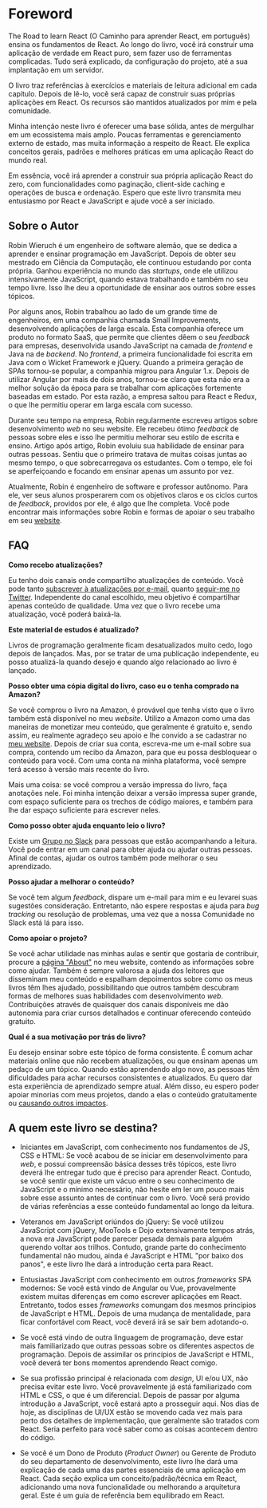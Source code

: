 # Foreword

The Road to learn React (O Caminho para aprender React, em português) ensina os fundamentos de React. Ao longo do livro, você irá construir uma aplicação de verdade em React puro, sem fazer uso de ferramentas complicadas. Tudo será explicado, da configuração do projeto, até a sua implantação em um servidor.

O livro traz referências à exercícios e materiais de leitura adicional em cada capítulo. Depois de lê-lo, você será capaz de construir suas próprias aplicações em React. Os recursos são mantidos atualizados por mim e pela comunidade.

Minha intenção neste livro é oferecer uma base sólida, antes de mergulhar em um ecossistema mais amplo. Poucas ferramentas e gerenciamento externo de estado, mas muita informação a respeito de React. Ele explica conceitos gerais, padrões e melhores práticas em uma aplicação React do mundo real.

Em essência, você irá aprender a construir sua própria aplicação React do zero, com funcionalidades como paginação, client-side caching e operações de busca e ordenação. Espero que este livro transmita meu entusiasmo por React e JavaScript e ajude você a ser iniciado.

## Sobre o Autor

Robin Wieruch é um engenheiro de software alemão, que se dedica a aprender e ensinar programação em JavaScript. Depois de obter seu mestrado em Ciência da Computação, ele continuou estudando por conta própria. Ganhou experiência no mundo das *startups*, onde ele utilizou intensivamente JavaScript, quando estava trabalhando e também no seu tempo livre. Isso lhe deu a oportunidade de ensinar aos outros sobre esses tópicos.

Por alguns anos, Robin trabalhou ao lado de um grande time de engenheiros, em uma companhia chamada Small Improvements, desenvolvendo aplicações de larga escala. Esta companhia oferece um produto no formato SaaS, que permite que clientes dêem o seu *feedback* para empresas, desenvolvida usando JavaScript na camada de *frontend* e Java na de *backend*. No *frontend*, a primeira funcionalidade foi escrita em Java com o Wicket Framework e jQuery. Quando a primeira geração de SPAs tornou-se popular, a companhia migrou para Angular 1.x. Depois de utilizar Angular por mais de dois anos, tornou-se claro que esta não era a melhor solução da época para se trabalhar com aplicações fortemente baseadas em estado. Por esta razão, a empresa saltou para React e Redux, o que lhe permitiu operar em larga escala com sucesso.

Durante seu tempo na empresa, Robin regularmente escreveu artigos sobre desenvolvimento *web* no seu website. Ele recebeu ótimo *feedback* de pessoas sobre eles e isso lhe permitiu melhorar seu estilo de escrita e ensino. Artigo após artigo, Robin evoluiu sua habilidade de ensinar para outras pessoas. Sentiu que o primeiro tratava de muitas coisas juntas ao mesmo tempo, o que sobrecarregava os estudantes. Com o tempo, ele foi se aperfeiçoando e focando em ensinar apenas um assunto por vez.

Atualmente, Robin é engenheiro de software e professor autônomo. Para ele, ver seus alunos prosperarem com os objetivos claros e os ciclos curtos de *feedback*, providos por ele, é algo que lhe completa. Você pode encontrar mais informações sobre Robin e formas de apoiar o seu trabalho em seu [website](https://www.robinwieruch.de/about).

## FAQ

**Como recebo atualizações?**

Eu tenho dois canais onde compartilho atualizações de conteúdo. Você pode tanto [subscrever à atualizações por e-mail](https://www.getrevue.co/profile/rwieruch), quanto [seguir-me no Twitter](https://twitter.com/rwieruch). Independente do canal escolhido, meu objetivo é compartilhar apenas conteúdo de qualidade. Uma vez que o livro recebe uma atualização, você poderá baixá-la.

**Este material de estudos é atualizado?**

Livros de programação geralmente ficam desatualizados muito cedo, logo depois de lançados. Mas, por se tratar de uma publicação independente, eu posso atualizá-la quando desejo e quando algo relacionado ao livro é lançado.

**Posso obter uma cópia digital do livro, caso eu o tenha comprado na Amazon?**

Se você comprou o livro na Amazon, é provável que tenha visto que o livro também está disponível no meu *website*. Utilizo a Amazon como uma das maneiras de monetizar meu conteúdo, que geralmente é gratuito e, sendo assim, eu realmente agradeço seu apoio e lhe convido a se cadastrar no [meu website](https://www.robinwieruch.de/). Depois de criar sua conta, escreva-me um e-mail sobre sua compra, contendo um recibo da Amazon, para que eu possa desbloquear o conteúdo para você. Com uma conta na minha plataforma, você sempre terá acesso à versão mais recente do livro.

Mais uma coisa: se você comprou a versão impressa do livro, faça anotações nele. Foi minha intenção deixar a versão impressa super grande, com espaço suficiente para os trechos de código maiores, e também para lhe dar espaço suficiente para escrever neles.

**Como posso obter ajuda enquanto leio o livro?**

Existe um [Grupo no Slack](https://slack-the-road-to-learn-react.wieruch.com/) para pessoas que estão acompanhando a leitura. Você pode entrar em um canal para obter ajuda ou ajudar outras pessoas. Afinal de contas, ajudar os outros também pode melhorar o seu aprendizado.

**Posso ajudar a melhorar o conteúdo?**

Se você tem algum *feedback*, dispare um e-mail para mim e eu levarei suas sugestões consideração. Entretanto, não espere respostas e ajuda para *bug tracking* ou resolução de problemas, uma vez que a nossa Comunidade no Slack está lá para isso.

**Como apoiar o projeto?**

Se você achar utilidade nas minhas aulas e sentir que gostaria de contribuir, procure a [página "About"](https://www.robinwieruch.de/about/) no meu website, contendo as informações sobre como ajudar. Também é sempre valorosa a ajuda dos leitores que disseminam meu conteúdo e espalham depoimentos sobre como os meus livros têm lhes ajudado, possibilitando que outros também descubram formas de melhores suas habilidades com desenvolvimento *web*. Contribuições através de quaisquer dos canais disponíveis me dão autonomia para criar cursos detalhados e continuar oferecendo conteúdo gratuito.

**Qual é a sua motivação por trás do livro?**

Eu desejo ensinar sobre este tópico de forma consistente. É comum achar materiais online que não recebem atualizações, ou que ensinam apenas um pedaço de um tópico. Quando estão aprendendo algo novo, as pessoas têm dificuldades para achar recursos consistentes e atualizados. Eu quero dar esta experiência de aprendizado sempre atual. Além disso, eu espero poder apoiar minorias com meus projetos, dando a elas o conteúdo gratuitamente ou [causando outros impactos](https://www.robinwieruch.de/giving-back-by-learning-react/).

## A quem este livro se destina?

* Iniciantes em JavaScript, com conhecimento nos fundamentos de JS, CSS e HTML: Se você acabou de se iniciar em desenvolvimento para *web*, e possui compreensão básica desses três tópicos, este livro deverá lhe entregar tudo que é preciso para aprender React. Contudo, se você sentir que existe um vácuo entre o seu conhecimento de JavaScript e o mínimo necessário, não hesite em ler um pouco mais sobre esse assunto antes de continuar com o livro. Você será provido de várias referências a esse conteúdo fundamental ao longo da leitura.

* Veteranos em JavaScript oriúndos do jQuery: Se você utilizou JavaScript com jQuery, MooTools e Dojo extensivamente tempos atrás, a nova era JavaScript pode parecer pesada demais para alguém querendo voltar aos trilhos. Contudo, grande parte do conhecimento fundamental não mudou, ainda é JavaScript e HTML "por baixo dos panos", e este livro lhe dará a introdução certa para React.

* Entusiastas JavaScript com conhecimento em outros *frameworks* SPA modernos: Se você está vindo de Angular ou Vue, provavelmente existem muitas diferenças em como escrever aplicações em React. Entretanto, todos esses *frameworks* comungam dos mesmos princípios de JavaScript e HTML. Depois de uma mudança de mentalidade, para ficar confortável com React, você deverá irá se sair bem adotando-o.

* Se você está vindo de outra linguagem de programação, deve estar mais familiarizado que outras pessoas sobre os diferentes aspectos de programação. Depois de assimilar os princípios de JavaScript e HTML, você deverá ter bons momentos aprendendo React comigo.

* Se sua profissão principal é relacionada com *design*, UI e/ou UX, não precisa evitar este livro. Você provavelmente já está familiarizado com HTML e CSS, o que é um diferencial. Depois de passar por alguma introdução a JavaScript, você estará apto a prosseguir aqui. Nos dias de hoje, as disciplinas de UI/UX estão se movendo cada vez mais para perto dos detalhes de implementação, que geralmente são tratados com React. Seria perfeito para você saber como as coisas acontecem dentro do código.

* Se você é um Dono de Produto (*Product Owner*) ou Gerente de Produto do seu departamento de desenvolvimento, este livro lhe dará uma explicação de cada uma das partes essenciais de uma aplicação em React. Cada seção explica um conceito/padrão/técnica em React, adicionando uma nova funcionalidade ou melhorando a arquitetura geral. Este é um guia de referência bem equilibrado em React.